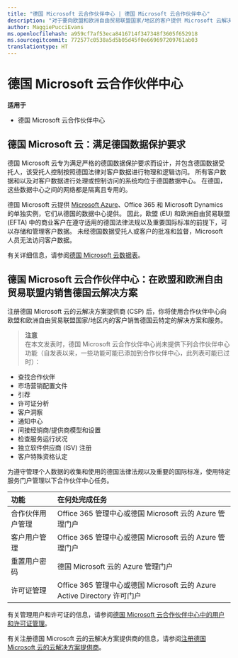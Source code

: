 ```yaml
---
title: "德国 Microsoft 云合作伙伴中心 | 德国 Microsoft 云合作伙伴中心"
description: "对于要向欧盟和欧洲自由贸易联盟国家/地区的客户提供 Microsoft 云解决方案的 Microsoft 合作伙伴来说，德国 Microsoft 云合作伙伴中心是其业务门户。 德国 Microsoft 云确保你的客户数据存储在德国，由指定的德国数据受托人控制对它的访问。 欧盟 (EU) 和欧洲自由贸易联盟 (EFTA) 中的商业客户在遵守适用的德国法律法规以及重要国际标准的前提下，可以存储和管理客户数据。 未经德国数据受托人或客户的批准和监督，Microsoft 无法访问客户数据。"
author: MaggiePucciEvans
ms.openlocfilehash: a959cf7af53eca8416714f347348f3605f652918
ms.sourcegitcommit: 772577c0538a5d5b05d45f0e669697209761ab03
translationtype: HT
---
```

# <a name="partner-center-for-microsoft-cloud-germany"></a>德国 Microsoft 云合作伙伴中心

**适用于**

-  德国 Microsoft 云合作伙伴中心

## <a name="microsoft-cloud-germany-meeting-german-data-protection-requirements"></a>德国 Microsoft 云：满足德国数据保护要求 

德国 Microsoft 云专为满足严格的德国数据保护要求而设计，并包含德国数据受托人，该受托人控制按照德国法律对客户数据进行物理和逻辑访问。 所有客户数据和以及对客户数据进行处理或控制访问的系统均位于德国数据中心。 在德国，这些数据中心之间的网络都是隔离且专用的。

德国 Microsoft 云提供 [Microsoft Azure](https://azure.microsoft.com/en-us/overview/clouds/germany/)、Office 365 和 Microsoft Dynamics 的单独实例，它们从德国的数据中心提供。 因此，欧盟 (EU) 和欧洲自由贸易联盟 (EFTA) 中的商业客户在遵守适用的德国法律法规以及重要国际标准的前提下，可以存储和管理客户数据。 未经德国数据受托人或客户的批准和监督，Microsoft 人员无法访问客户数据。

有关详细信息，请参阅[德国 Microsoft 云数据表](http://download.microsoft.com/download/6/1/3/613C9ECB-9167-4EF5-B131-3BAD8D8A126C/Microsoft_Cloud_Germany_Datasheet.pdf)。

## <a name="partner-center-for-microsoft-cloud-germany-selling-german-cloud-solutions-in-eu-and-efta"></a>德国 Microsoft 云合作伙伴中心：在欧盟和欧洲自由贸易联盟内销售德国云解决方案

注册德国 Microsoft 云的云解决方案提供商 (CSP) 后，你将使用合作伙伴中心向欧盟和欧洲自由贸易联盟国家/地区内的客户销售德国云特定的解决方案和服务。 

>**注意**<br>
在本文发表时，德国 Microsoft 云合作伙伴中心尚未提供下列合作伙伴中心功能（自发表以来，一些功能可能已添加到合作伙伴中心，此列表可能已过时）：

- 查找合作伙伴
- 市场营销配置文件
- 引荐
- 许可证分析
- 客户洞察
- 通知中心
- 间接经销商/提供商模型和设置
- 检查服务运行状况
- 独立软件供应商 (ISV) 注册
- 客户特殊资格认定

为遵守管理个人数据的收集和使用的德国法律法规以及重要的国际标准，使用特定服务门户管理以下合作伙伴中心任务。 

功能 | 在何处完成任务
:--- | :---
合作伙伴用户管理 | Office 365 管理中心或德国 Microsoft 云的 Azure 管理门户
客户用户管理 | Office 365 管理中心或德国 Microsoft 云的 Azure 管理门户
重置用户密码 | 德国 Microsoft 云的 Azure 管理门户
许可证管理 | Office 365 管理中心或德国 Microsoft 云的 Azure Active Directory 许可门户

有关管理用户和许可证的信息，请参阅[德国 Microsoft 云合作伙伴中心中的用户和许可证管理](user-management-in-partner-center-for-microsoft-cloud-germany.md)。

有关注册德国 Microsoft 云的云解决方案提供商的信息，请参阅[注册德国 Microsoft 云的云解决方案提供商](enroll-in-csp-for-microsoft-cloud-germany.md)。
